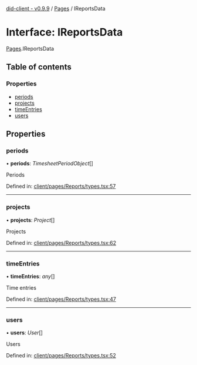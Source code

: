 [did-client - v0.9.9](../README.md) / [Pages](../modules/pages.md) / IReportsData

# Interface: IReportsData

[Pages](../modules/pages.md).IReportsData

## Table of contents

### Properties

- [periods](pages.ireportsdata.md#periods)
- [projects](pages.ireportsdata.md#projects)
- [timeEntries](pages.ireportsdata.md#timeentries)
- [users](pages.ireportsdata.md#users)

## Properties

### periods

• **periods**: *TimesheetPeriodObject*[]

Periods

Defined in: [client/pages/Reports/types.tsx:57](https://github.com/Puzzlepart/did/blob/dev/client/pages/Reports/types.tsx#L57)

___

### projects

• **projects**: *Project*[]

Projects

Defined in: [client/pages/Reports/types.tsx:62](https://github.com/Puzzlepart/did/blob/dev/client/pages/Reports/types.tsx#L62)

___

### timeEntries

• **timeEntries**: *any*[]

Time entries

Defined in: [client/pages/Reports/types.tsx:47](https://github.com/Puzzlepart/did/blob/dev/client/pages/Reports/types.tsx#L47)

___

### users

• **users**: *User*[]

Users

Defined in: [client/pages/Reports/types.tsx:52](https://github.com/Puzzlepart/did/blob/dev/client/pages/Reports/types.tsx#L52)

